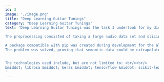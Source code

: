 ```yaml
---
id: 3
image: './image.png'
title: "Deep Learning Guitar Tunings"
category: "Deep Learning Guitar Tunings"
text: 'Deep Learning Guitar Tunings was the task I undertook for my dissertation, it entailed taking using a machine learning model to listen to songs and pick out the tuning that the guitar was in. At the time the task had not been accomplished before, meaning I had to formulate the solution myself - researching deeply into academic papers regarding musical analysis, harmonics, machine learning and signal processing techniques. <br/><br/> 

The preprocessing consisted of taking a large audio data set and slicing it into uniform sections applying transformations into the frequency domain accordingly. Many parameters were tested to find the optimal solution and required a system to be built that conducted multiple experiments and logged the data effectively.<br/><br/> 

A package compatible with pip was created during development for the all the necessary preprocessing tasks. Intended for use in future development concerning audio analysis.<br/><br/>
The problem was solved, proving that semantic data could be extrapolated from audio - even in noisy environments with many different instruments. <br/><br/> 


The technologies used include, but are not limited to: <br/><br/>
&middot; librosa &middot; keras &middot; tensorflow &middot; scikit-learn &middot; pandas &middot; os &middot; numpy &middot; scipy &middot; matplotlib &middot; pickle &middot; pip 
'
---
```

